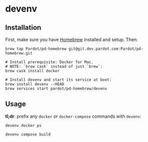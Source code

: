 # devenv

## Installation

First, make sure you have [Homebrew](http://brew.sh/) installed and setup. Then:

```
brew tap Pardot/pd-homebrew git@git.dev.pardot.com:Pardot/pd-homebrew.git

# Install prerequisite: Docker for Mac.
# NOTE: `brew cask` instead of just `brew`:
brew cask install docker

# Install devenv and start its service at boot:
brew install devenv --HEAD
brew services start pardot/pd-homebrew/devenv
```

## Usage

**tl;dr**: prefix any `docker` or `docker-compose` commands with `devenv`:

```
devenv docker ps

devenv compose build
```
